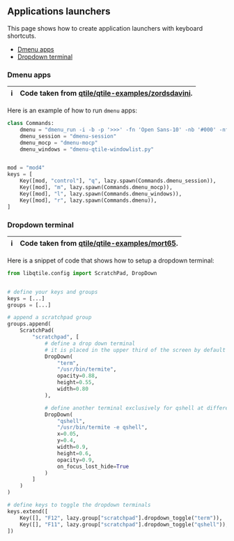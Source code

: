 ## Applications launchers
This page shows how to create application launchers with keyboard shortcuts.

- [Dmenu apps](#dmenu-apps)
- [Dropdown terminal](#dropdown-terminal)


### Dmenu apps

:information_source: | Code taken from [qtile/qtile-examples/zordsdavini](https://github.com/qtile/qtile-examples/tree/master/zordsdavini).
---: | :----

Here is an example of how to run `dmenu` apps:

```python
class Commands:
    dmenu = "dmenu_run -i -b -p '>>>' -fn 'Open Sans-10' -nb '#000' -nf '#fff' -sb '#00BF32' -sf '#fff'"
    dmenu_session = "dmenu-session"
    dmenu_mocp = "dmenu-mocp"
    dmenu_windows = "dmenu-qtile-windowlist.py"


mod = "mod4"
keys = [
    Key([mod, "control"], "q", lazy.spawn(Commands.dmenu_session)),
    Key([mod], "m", lazy.spawn(Commands.dmenu_mocp)),
    Key([mod], "l", lazy.spawn(Commands.dmenu_windows)),
    Key([mod], "r", lazy.spawn(Commands.dmenu)),
]
```

### Dropdown terminal

:information_source: | Code taken from [qtile/qtile-examples/mort65](https://github.com/qtile/qtile-examples/tree/master/mort65).
---: | :----

Here is a snippet of code that shows how to setup a dropdown terminal:

```python
from libqtile.config import ScratchPad, DropDown


# define your keys and groups
keys = [...]
groups = [...]

# append a scratchpad group
groups.append(
    ScratchPad(
        "scratchpad", [
            # define a drop down terminal
            # it is placed in the upper third of the screen by default
            DropDown(
                "term",
                "/usr/bin/termite",
                opacity=0.88,
                height=0.55,
                width=0.80
            ),

            # define another terminal exclusively for qshell at different position
            DropDown(
                "qshell",
                "/usr/bin/termite -e qshell",
                x=0.05,
                y=0.4,
                width=0.9,
                height=0.6,
                opacity=0.9,
                on_focus_lost_hide=True
            )
        ]
    )
)

# define keys to toggle the dropdown terminals
keys.extend([
    Key([], "F12", lazy.group["scratchpad"].dropdown_toggle("term")),
    Key([], "F11", lazy.group["scratchpad"].dropdown_toggle("qshell")),
])
```
